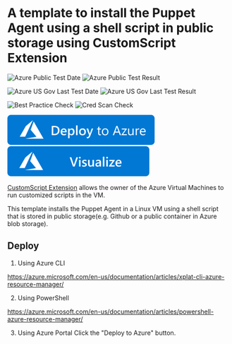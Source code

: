 # A template to install the Puppet Agent using a shell script in public storage using CustomScript Extension

![Azure Public Test Date](https://azurequickstartsservice.blob.core.windows.net/badges/puppet-agent-linux/PublicLastTestDate.svg)
![Azure Public Test Result](https://azurequickstartsservice.blob.core.windows.net/badges/puppet-agent-linux/PublicDeployment.svg)

![Azure US Gov Last Test Date](https://azurequickstartsservice.blob.core.windows.net/badges/puppet-agent-linux/FairfaxLastTestDate.svg)
![Azure US Gov Last Test Result](https://azurequickstartsservice.blob.core.windows.net/badges/puppet-agent-linux/FairfaxDeployment.svg)

![Best Practice Check](https://azurequickstartsservice.blob.core.windows.net/badges/puppet-agent-linux/BestPracticeResult.svg)
![Cred Scan Check](https://azurequickstartsservice.blob.core.windows.net/badges/puppet-agent-linux/CredScanResult.svg)

[![Deploy To Azure](https://raw.githubusercontent.com/Azure/azure-quickstart-templates/master/1-CONTRIBUTION-GUIDE/images/deploytoazure.svg?sanitize=true)]("https://portal.azure.com/#create/Microsoft.Template/uri/https%3A%2F%2Fraw.githubusercontent.com%2FAzure%2Fazure-quickstart-templates%2Fmaster%2Fpuppet-agent-linux%2Fazuredeploy.json")  [![Visualize](https://raw.githubusercontent.com/Azure/azure-quickstart-templates/master/1-CONTRIBUTION-GUIDE/images/visualizebutton.svg?sanitize=true)]("http://armviz.io/#/?load=https%3A%2F%2Fraw.githubusercontent.com%2FAzure%2Fazure-quickstart-templates%2Fmaster%2Fpuppet-agent-linux%2Fazuredeploy.json")
    


    


[CustomScript Extension](https://github.com/Azure/azure-linux-extensions/tree/master/CustomScript) allows the owner of the Azure Virtual Machines to run customized scripts in the VM.

This template installs the Puppet Agent in a Linux VM using a shell script that is stored in public storage(e.g. Github or a public container in Azure blob storage).

## Deploy

1. Using Azure CLI

  https://azure.microsoft.com/en-us/documentation/articles/xplat-cli-azure-resource-manager/

2. Using PowerShell

  https://azure.microsoft.com/en-us/documentation/articles/powershell-azure-resource-manager/

3. Using Azure Portal
  Click the "Deploy to Azure" button.

